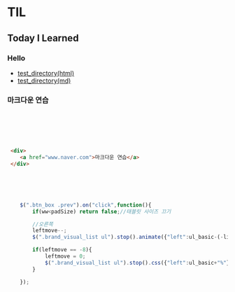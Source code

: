 # TIL

## Today I Learned

### Hello

<ul>
    <li><a href="/test_directory/test.html">test_directory(html)</a></li>
    <li><a href="/test_directory/test.md">test_directory(md)</a></li>
</ul>

### 마크다운 연습
<br/>
<br/>
<br/>
<br/>

```html
 <div>
    <a href="www.naver.com">마크다운 연습</a>
 </div>
```

<br/>
<br/>
<br/>


```javascript
    $(".btn_box .prev").on("click",function(){
        if(ww<padSize) return false;//태블릿 사이즈 끄기

        //오른쪽
        leftmove--;
        $(".brand_visual_list ul").stop().animate({"left":ul_basic-(-liww*leftmove)+"%"},300);

        if(leftmove == -8){
            leftmove = 0;
            $(".brand_visual_list ul").stop().css({"left":ul_basic+"%"});
        }

    });
```